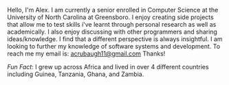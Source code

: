 Hello, I'm Alex. I am currently a senior enrolled in Computer Science at the University of North Carolina at Greensboro.
I enjoy creating side projects that allow me to test skills i've learnt through personal research as well as academically.
I also enjoy discussing with other programmers and sharing ideas/knowledge. I find that a different perspective is always insightful.
I am looking to further my knowledge of software systems and development.
To reach me my email is:
                        acrubaugh11@gmail.com
Thanks!

_Fun Fact_:
         I grew up across Africa and lived in over 4 different countries including Guinea, Tanzania, Ghana, and Zambia.

<!---
acrubaugh11/acrubaugh11 is a ✨ special ✨ repository because its `README.md` (this file) appears on your GitHub profile.
You can click the Preview link to take a look at your changes.
--->
